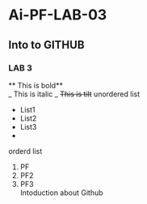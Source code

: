 # Ai-PF-LAB-03
## Into to GITHUB
### LAB 3
** This is bold**
<br/>
_ This is italic _
~~This is tilt~~
unordered list 
<br/>
- List1
- List2
- List3
 - <br/>
orderd list
1. PF
2. PF2
3. PF3
   <br/>
Intoduction about Github
